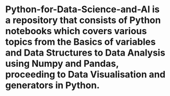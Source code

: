 # Python-for-Data-Science-and-AI is a repository that consists of Python notebooks which covers various topics from the Basics of variables and Data Structures to Data Analysis using Numpy and Pandas, proceeding to Data Visualisation and generators in Python. 
